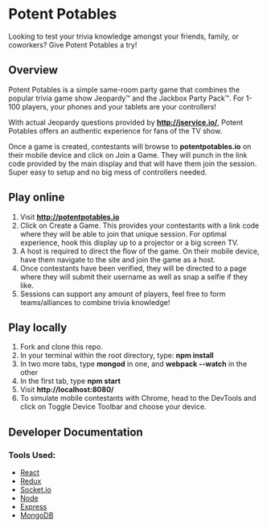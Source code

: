 # Potent Potables

Looking to test your trivia knowledge amongst your friends, family, or coworkers?  Give Potent Potables a try!

## Overview

Potent Potables is a simple same-room party game that combines the popular trivia game show Jeopardy™ and the Jackbox Party Pack™. For 1-100 players, your phones and your tablets are your controllers! 

With actual Jeopardy questions provided by **http://jservice.io/**, Potent Potables offers an authentic experience for fans of the TV show.

Once a game is created, contestants will browse to **potentpotables.io** on their mobile device and click on Join a Game. They will punch in the link code provided by the main display and that will have them join the session. Super easy to setup and no big mess of controllers needed.

## Play online

1. Visit **http://potentpotables.io**
2. Click on Create a Game. This provides your contestants with a link code where they will be able to join that unique session. For optimal experience, hook this display up to a projector or a big screen TV.
3. A host is required to direct the flow of the game. On their mobile device, have them navigate to the site and join the game as a host.
4. Once contestants have been verified, they will be directed to a page where they will submit their username as well as snap a selfie if they like.
5. Sessions can support any amount of players, feel free to form teams/alliances to combine trivia knowledge!

## Play locally

1. Fork and clone this repo.
2. In your terminal within the root directory, type: **npm install**
3. In two more tabs, type **mongod** in one, and **webpack --watch** in the other
4. In the first tab, type **npm start**
5. Visit **http://localhost:8080/**
6. To simulate mobile contestants with Chrome, head to the DevTools and click on Toggle Device Toolbar and choose your device.

## Developer Documentation

### Tools Used:
* [React](https://facebook.github.io/react/)
* [Redux](http://redux.js.org/)
* [Socket.io](http://socket.io/)
* [Node](https://nodejs.org/en/)
* [Express](http://expressjs.com/)
* [MongoDB](https://www.mongodb.com/)
